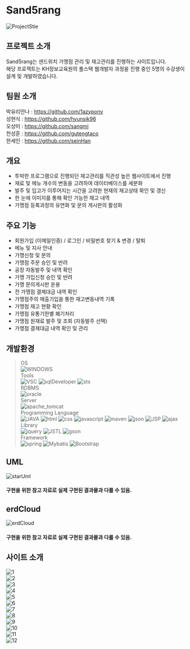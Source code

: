 # Sand5rang
![ProjectStie](https://github.com/hyunsik96/Sand5rang/blob/main/Sand5rang/src/main/webapp/resources/images/logoo.png)

## 프로젝트 소개
Sand5rang는 샌드위치 가맹점 관리 및 재고관리를 진행하는 사이트입니다.  
해당 프로젝트는 KH정보교육원의 풀스택 웹개발자 과정을 진행 중인
5명의 수강생이 설계 및 개발하였습니다.

## 팀원 소개
박유리안나 : https://github.com/1azypony  
성현식 : https://github.com/hyunsik96  
오상미 : https://github.com/sangmi  
천성훈 : https://github.com/gutengtaco  
한세인 : https://github.com/seinHan  

## 개요
- 투박한 프로그램으로 진행되던 재고관리를 직관성 높은 웹사이트에서 진행
- 재료 및 메뉴 개수의 변동을 고려하여 데이터베이스를 세분화
- 발주 및 입고가 이루어지는 시간을 고려한 현재의 재고상태 확인 및 갱신
- 한 눈에 이미지를 통해 확인 가능한 재고 내역
- 가맹점 등록과정의 유연화 및 문의 게시판의 활성화

## 주요 기능
- 회원가입 (이메일인증) / 로그인 / 비밀번호 찾기 & 변경 / 탈퇴
- 메뉴 및 지사 안내
- 가맹신청 및 문의
- 가맹점 주문 승인 및 반려
- 공장 자동발주 및 내역 확인
- 가맹 가입신청 승인 및 반려
- 가맹 문의게시판 운용
- 전 가맹점 결제대금 내역 확인
- 가맹점주의 매출기입을 통한 재고변동내역 기록
- 가맹점 재고 현황 확인
- 가맹점 유통기한별 폐기처리
- 가맹점 원재료 발주 및 조회 (자동발주 선택)
- 가맹점 결제대금 내역 확인 및 관리


## 개발환경
> OS  
![WINDOWS](https://img.shields.io/badge/WINDOWS10-0078D6?style=for-the-badge&logo=windows&logoColor=white)  
> Tools  
![VSC](https://img.shields.io/badge/VSC-007ACC?style=for-the-badge&logo=visualstudiocode&logoColor=white)
![sqlDeveloper](https://img.shields.io/badge/sqlDeveloper-788B95?style=for-the-badge&logo=sqlDeveloper&logoColor=white)
![sts](https://img.shields.io/badge/sts-6DB33F?style=for-the-badge&logo=spring&logoColor=white)   
> RDBMS  
![oracle](https://img.shields.io/badge/oracle-F80000?style=for-the-badge&logo=oracle&logoColor=white)  
> Server  
![apache_tomcat](https://img.shields.io/badge/apache_tomcat-F8DC75?style=for-the-badge&logo=apachetomcat&logoColor=black)  
> Programming Language  
![JAVA](https://img.shields.io/badge/JAVA-007396?style=for-the-badge&logo=java&logoColor=white)
![html](https://img.shields.io/badge/html-E34F26?style=for-the-badge&logo=html5&logoColor=white)
![css](https://img.shields.io/badge/css-1572B6?style=for-the-badge&logo=css3&logoColor=white)
![javascript](https://img.shields.io/badge/javascript-F7DF1E?style=for-the-badge&logo=javascript&logoColor=black)
![maven](https://img.shields.io/badge/maven-C71A36?style=for-the-badge&logo=apachemaven&logoColor=white)
![json](https://img.shields.io/badge/json-000000?style=for-the-badge&logo=json&logoColor=white)
![JSP](https://img.shields.io/badge/JSP-000000?style=for-the-badge&logo=JSP&logoColor=white)
![ajax](https://img.shields.io/badge/ajax-000000?style=for-the-badge&logo=ajax&logoColor=white)  
> Library  
![jquery](https://img.shields.io/badge/jquery-0769AD?style=for-the-badge&logo=jquery&logoColor=white)
![JSTL](https://img.shields.io/badge/jstl-000000?style=for-the-badge&logo=jstl&logoColor=white)
![gson](https://img.shields.io/badge/gson-000000?style=for-the-badge&logo=gson&logoColor=white)  
> Framework  
![spring](https://img.shields.io/badge/spring-6DB33F?style=for-the-badge&logo=spring&logoColor=white)
![Mybatis](https://img.shields.io/badge/mybatis-000000?style=for-the-badge&logo=mybatis&logoColor=white)
![Bootstrap](https://img.shields.io/badge/Bootstrap-7952B3?style=for-the-badge&logo=Bootstrap&logoColor=white)  

## UML
![starUml](https://github.com/hyunsik96/Sand5rang/blob/main/Sand5rang/src/main/webapp/resources/images/uml.png)
#### 구현을 위한 참고 자료로 실제 구현된 결과물과 다를 수 있음.

## erdCloud
![erdCloud](https://github.com/hyunsik96/Sand5rang/blob/main/Sand5rang/src/main/webapp/resources/images/erd.png)
#### 구현을 위한 참고 자료로 실제 구현된 결과물과 다를 수 있음.

## 사이트 소개
![1](https://github.com/hyunsik96/Sand5rang/blob/main/Sand5rang/src/main/webapp/resources/images/storyboard/1.png)  
![2](https://github.com/hyunsik96/Sand5rang/blob/main/Sand5rang/src/main/webapp/resources/images/storyboard/2.png)  
![3](https://github.com/hyunsik96/Sand5rang/blob/main/Sand5rang/src/main/webapp/resources/images/storyboard/3.png)  
![4](https://github.com/hyunsik96/Sand5rang/blob/main/Sand5rang/src/main/webapp/resources/images/storyboard/4.png)  
![5](https://github.com/hyunsik96/Sand5rang/blob/main/Sand5rang/src/main/webapp/resources/images/storyboard/5.png)  
![6](https://github.com/hyunsik96/Sand5rang/blob/main/Sand5rang/src/main/webapp/resources/images/storyboard/6.png)  
![7](https://github.com/hyunsik96/Sand5rang/blob/main/Sand5rang/src/main/webapp/resources/images/storyboard/7.png)  
![8](https://github.com/hyunsik96/Sand5rang/blob/main/Sand5rang/src/main/webapp/resources/images/storyboard/8.png)  
![9](https://github.com/hyunsik96/Sand5rang/blob/main/Sand5rang/src/main/webapp/resources/images/storyboard/9.png)  
![10](https://github.com/hyunsik96/Sand5rang/blob/main/Sand5rang/src/main/webapp/resources/images/storyboard/10.png)  
![11](https://github.com/hyunsik96/Sand5rang/blob/main/Sand5rang/src/main/webapp/resources/images/storyboard/11.png)  
![12](https://github.com/hyunsik96/Sand5rang/blob/main/Sand5rang/src/main/webapp/resources/images/storyboard/12.png)  